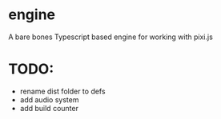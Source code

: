 # engine
A bare bones Typescript based engine for working with pixi.js

# TODO:
* rename dist folder to defs
* add audio system
* add build counter
